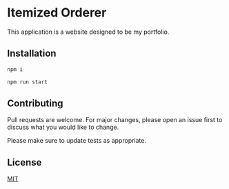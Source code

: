 # Itemized Orderer


This application is a website designed to be my portfolio.


## Installation


```python
npm i

npm run start
```


## Contributing

Pull requests are welcome. For major changes, please open an issue first
to discuss what you would like to change.

Please make sure to update tests as appropriate.

## License

[MIT](https://choosealicense.com/licenses/mit/)

